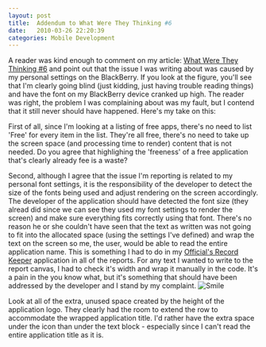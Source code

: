 ```yaml
---
layout: post
title:  Addendum to What Were They Thinking #6
date:   2010-03-26 22:20:39
categories: Mobile Development
---
```

A reader was kind enough to comment on my article: [What Were They Thinking #6](index.php?option=com_content&view=article&id=182:what-were-they-thinking-6&catid=14&Itemid=22) and point out that the issue I was writing about was caused by my personal settings on the BlackBerry. If you look at the figure, you'll see that I'm clearly going blind (just kidding, just having trouble reading things) and have the font on my BlackBerry device cranked up high. The reader was right, the problem I was complaining about was my fault, but I contend that it still never should have happened. Here's my take on this:

First of all, since I'm looking at a listing of free apps, there's no need to list 'Free' for every item in the list. They're all free, there's no need to take up the screen space (and processing time to render) content that is not needed. Do you agree that highlighing the 'freeness' of a free application that's clearly already fee is a waste?

Second, although I agree that the issue I'm reporting is related to my personal font settings, it is the responsibility of the developer to detect the size of the fonts being used and adjust rendering on the screen accordingly. The developer of the application should have detected the font size (they alread did since we can see they used my font settings to render the screen) and make sure everything fits correctly using that font. There's no reason he or she couldn't have seen that the text as written was not going to fit into the allocated space (using the settings I've defined) and wrap the text on the screen so me, the user, would be able to read the entire application name. This is something I had to do in my [Official's Record Keeper](http://www.officialsrecordkeeper.com) application in all of the reports. For any text I wanted to write to the report canvas, I had to check it's width and wrap it manually in the code. It's a pain in the you know what, but it's something that should have been addressed by the developer and I stand by my complaint. ![Smile](plugins/editors/jce/tiny_mce/plugins/emotions/img/smiley-smile.gif "Smile")

Look at all of the extra, unused space created by the height of the application logo. They clearly had the room to extend the row to accommodate the wrapped application title. I'd rather have the extra space under the icon than under the text block - especially since I can't read the entire application title as it is.